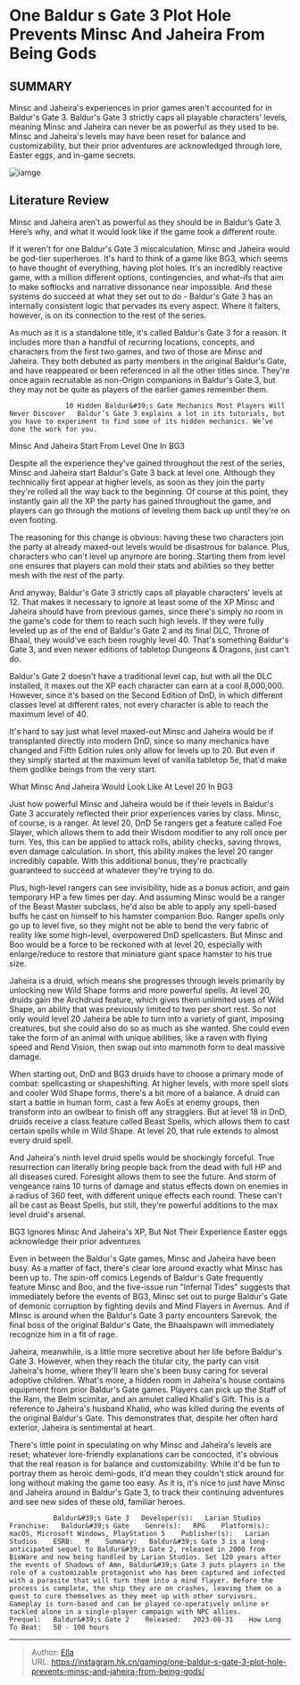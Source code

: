 # One Baldur s Gate 3 Plot Hole Prevents Minsc And Jaheira From Being Gods


## SUMMARY 



  Minsc and Jaheira&#39;s experiences in prior games aren&#39;t accounted for in Baldur&#39;s Gate 3.   Baldur&#39;s Gate 3 strictly caps all playable characters&#39; levels, meaning Minsc and Jaheira can never be as powerful as they used to be.   Minsc and Jaheira&#39;s levels may have been reset for balance and customizability, but their prior adventures are acknowledged through lore, Easter eggs, and in-game secrets.  

![iamge](https://static1.srcdn.com/wordpress/wp-content/uploads/2023/11/one-baldur-s-gate-3-plot-hole-prevents-minsc-and-jaheira-from-being-gods.jpg)

## Literature Review

Minsc and Jaheira aren’t as powerful as they should be in Baldur’s Gate 3. Here’s why, and what it would look like if the game took a different route.




If it weren&#39;t for one Baldur&#39;s Gate 3 miscalculation, Minsc and Jaheira would be god-tier superheroes. It&#39;s hard to think of a game like BG3, which seems to have thought of everything, having plot holes. It&#39;s an incredibly reactive game, with a million different options, contingencies, and what-ifs that aim to make softlocks and narrative dissonance near impossible. And these systems do succeed at what they set out to do - Baldur&#39;s Gate 3 has an internally consistent logic that pervades its every aspect. Where it falters, however, is on its connection to the rest of the series.




As much as it is a standalone title, it&#39;s called Baldur&#39;s Gate 3 for a reason. It includes more than a handful of recurring locations, concepts, and characters from the first two games, and two of those are Minsc and Jaheira. They both debuted as party members in the original Baldur&#39;s Gate, and have reappeared or been referenced in all the other titles since. They&#39;re once again recruitable as non-Origin companions in Baldur&#39;s Gate 3, but they may not be quite as players of the earlier games remember them.

                  10 Hidden Baldur&#39;s Gate Mechanics Most Players Will Never Discover   Baldur’s Gate 3 explains a lot in its tutorials, but you have to experiment to find some of its hidden mechanics. We’ve done the work for you.   


 Minsc And Jaheira Start From Level One In BG3 
          




Despite all the experience they&#39;ve gained throughout the rest of the series, Minsc and Jaheira start Baldur&#39;s Gate 3 back at level one. Although they technically first appear at higher levels, as soon as they join the party they&#39;re rolled all the way back to the beginning. Of course at this point, they instantly gain all the XP the party has gained throughout the game, and players can go through the motions of leveling them back up until they&#39;re on even footing.

The reasoning for this change is obvious: having these two characters join the party at already maxed-out levels would be disastrous for balance. Plus, characters who can&#39;t level up anymore are boring. Starting them from level one ensures that players can mold their stats and abilities so they better mesh with the rest of the party.

And anyway, Baldur&#39;s Gate 3 strictly caps all playable characters&#39; levels at 12. That makes it necessary to ignore at least some of the XP Minsc and Jaheira should have from previous games, since there&#39;s simply no room in the game&#39;s code for them to reach such high levels. If they were fully leveled up as of the end of Baldur&#39;s Gate 2 and its final DLC, Throne of Bhaal, they would&#39;ve each been roughly level 40. That&#39;s something Baldur&#39;s Gate 3, and even newer editions of tabletop Dungeons &amp; Dragons, just can&#39;t do.






Baldur&#39;s Gate 2 doesn&#39;t have a traditional level cap, but with all the DLC installed, it maxes out the XP each character can earn at a cool 8,000,000. However, since it&#39;s based on the Second Edition of DnD, in which different classes level at different rates, not every character is able to reach the maximum level of 40.




It&#39;s hard to say just what level maxed-out Minsc and Jaheira would be if transplanted directly into modern DnD, since so many mechanics have changed and Fifth Edition rules only allow for levels up to 20. But even if they simply started at the maximum level of vanilla tabletop 5e, that&#39;d make them godlike beings from the very start.



 What Minsc And Jaheira Would Look Like At Level 20 In BG3 
         

Just how powerful Minsc and Jaheira would be if their levels in Baldur&#39;s Gate 3 accurately reflected their prior experiences varies by class. Minsc, of course, is a ranger. At level 20, DnD 5e rangers get a feature called Foe Slayer, which allows them to add their Wisdom modifier to any roll once per turn. Yes, this can be applied to attack rolls, ability checks, saving throws, even damage calculation. In short, this ability makes the level 20 ranger incredibly capable. With this additional bonus, they&#39;re practically guaranteed to succeed at whatever they&#39;re trying to do.




Plus, high-level rangers can see invisibility, hide as a bonus action, and gain temporary HP a few times per day. And assuming Minsc would be a ranger of the Beast Master subclass, he&#39;d also be able to apply any spell-based buffs he cast on himself to his hamster companion Boo. Ranger spells only go up to level five, so they might not be able to bend the very fabric of reality like some high-level, overpowered DnD spellcasters. But Minsc and Boo would be a force to be reckoned with at level 20, especially with enlarge/reduce to restore that miniature giant space hamster to his true size.

Jaheira is a druid, which means she progresses through levels primarily by unlocking new Wild Shape forms and more powerful spells. At level 20, druids gain the Archdruid feature, which gives them unlimited uses of Wild Shape, an ability that was previously limited to two per short rest. So not only would level 20 Jaheira be able to turn into a variety of giant, imposing creatures, but she could also do so as much as she wanted. She could even take the form of an animal with unique abilities, like a raven with flying speed and Rend Vision, then swap out into mammoth form to deal massive damage.




When starting out, DnD and BG3 druids have to choose a primary mode of combat: spellcasting or shapeshifting. At higher levels, with more spell slots and cooler Wild Shape forms, there&#39;s a bit more of a balance. A druid can start a battle in human form, cast a few AoEs at enemy groups, then transform into an owlbear to finish off any stragglers. But at level 18 in DnD, druids receive a class feature called Beast Spells, which allows them to cast certain spells while in Wild Shape. At level 20, that rule extends to almost every druid spell.

And Jaheira&#39;s ninth level druid spells would be shockingly forceful. True resurrection can literally bring people back from the dead with full HP and all diseases cured. Foresight allows them to see the future. And storm of vengeance rains 10 turns of damage and status effects down on enemies in a radius of 360 feet, with different unique effects each round. These can&#39;t all be cast as Beast Spells, but still, they&#39;re powerful additions to the max level druid&#39;s arsenal.






 BG3 Ignores Minsc And Jaheira&#39;s XP, But Not Their Experience 
Easter eggs acknowledge their prior adventures
          

Even in between the Baldur&#39;s Gate games, Minsc and Jaheira have been busy. As a matter of fact, there&#39;s clear lore around exactly what Minsc has been up to. The spin-off comics Legends of Baldur&#39;s Gate frequently feature Minsc and Boo, and the five-issue run &#34;Infernal Tides&#34; suggests that immediately before the events of BG3, Minsc set out to purge Baldur&#39;s Gate of demonic corruption by fighting devils and Mind Flayers in Avernus. And if MInsc is around when the Baldur&#39;s Gate 3 party encounters Sarevok, the final boss of the original Baldur&#39;s Gate, the Bhaalspawn will immediately recognize him in a fit of rage.

Jaheira, meanwhile, is a little more secretive about her life before Baldur&#39;s Gate 3. However, when they reach the titular city, the party can visit Jaheira&#39;s home, where they&#39;ll learn she&#39;s been busy caring for several adoptive children. What&#39;s more, a hidden room in Jaheira&#39;s house contains equipment from prior Baldur&#39;s Gate games. Players can pick up the Staff of the Ram, the Belm scimitar, and an amulet called Khalid&#39;s Gift. This is a reference to Jaheira&#39;s husband Khalid, who was killed during the events of the original Baldur&#39;s Gate. This demonstrates that, despite her often hard exterior, Jaheira is sentimental at heart.




There&#39;s little point in speculating on why Minsc and Jaheira&#39;s levels are reset; whatever lore-friendly explanations can be concocted, it&#39;s obvious that the real reason is for balance and customizability. While it&#39;d be fun to portray them as heroic demi-gods, it&#39;d mean they couldn&#39;t stick around for long without making the game too easy. As it is, it&#39;s nice to just have Minsc and Jaheira around in Baldur&#39;s Gate 3, to track their continuing adventures and see new sides of these old, familiar heroes.

               Baldur&#39;s Gate 3   Developer(s):   Larian Studios    Franchise:   Baldur&#39;s Gate    Genre(s):   RPG    Platform(s):   macOS, Microsoft Windows, PlayStation 5    Publisher(s):   Larian Studios    ESRB:   M    Summary:   Baldur&#39;s Gate 3 is a long-anticipated sequel to Baldur&#39;s Gate 2, released in 2000 from BioWare and now being handled by Larian Studios. Set 120 years after the events of Shadows of Amn, Baldur&#39;s Gate 3 puts players in the role of a customizable protagonist who has been captured and infected with a parasite that will turn them into a mind flayer. Before the process is complete, the ship they are on crashes, leaving them on a quest to cure themselves as they meet up with other survivors. Gameplay is turn-based and can be played co-operatively online or tackled alone in a single-player campaign with NPC allies.     Prequel:   Baldur&#39;s Gate 2    Released:   2023-08-31    How Long To Beat:   50 - 100 hours      

---

> Author: [Ella](https://instagram.hk.cn/)  
> URL: https://instagram.hk.cn/gaming/one-baldur-s-gate-3-plot-hole-prevents-minsc-and-jaheira-from-being-gods/  

